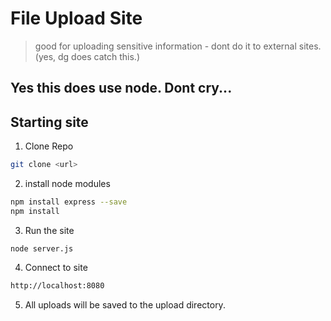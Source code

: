 # File Upload Site
> good for uploading sensitive information - dont do it to external sites. (yes, dg does catch this.)


## Yes this does use node. Dont cry...

## Starting site
1. Clone Repo
```sh
git clone <url>
```

2. install node modules
```sh
npm install express --save
npm install
```

3. Run the site
```
node server.js
```

4. Connect to site
```sh
http://localhost:8080
```

5. All uploads will be saved to the upload directory.